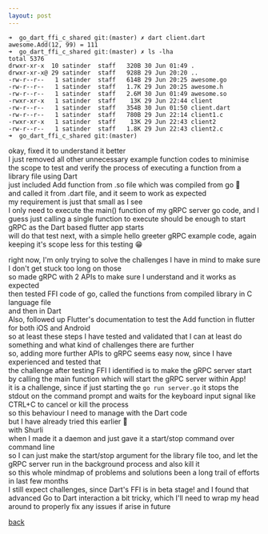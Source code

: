 ```yaml
---
layout: post
---
```


```shell
➜  go_dart_ffi_c_shared git:(master) ✗ dart client.dart
awesome.Add(12, 99) = 111
➜  go_dart_ffi_c_shared git:(master) ✗ ls -lha
total 5376
drwxr-xr-x  10 satinder  staff   320B 30 Jun 01:49 .
drwxr-xr-x@ 29 satinder  staff   928B 29 Jun 20:20 ..
-rw-r--r--   1 satinder  staff   614B 29 Jun 20:25 awesome.go
-rw-r--r--   1 satinder  staff   1.7K 29 Jun 20:25 awesome.h
-rw-r--r--   1 satinder  staff   2.6M 30 Jun 01:49 awesome.so
-rwxr-xr-x   1 satinder  staff    13K 29 Jun 22:44 client
-rw-r--r--   1 satinder  staff   354B 30 Jun 01:50 client.dart
-rw-r--r--   1 satinder  staff   780B 29 Jun 22:14 client1.c
-rwxr-xr-x   1 satinder  staff    13K 29 Jun 22:43 client2
-rw-r--r--   1 satinder  staff   1.8K 29 Jun 22:43 client2.c
➜  go_dart_ffi_c_shared git:(master) 
```
  
okay, fixed it to understand it better  
I just removed all other unnecessary example function codes to minimise the scope to test and verify the process of executing a function from a library file using Dart  
just included Add function from .so file which was compiled from go 🙂   
and called it from .dart file, and it seem to work as expected  
my requirement is just that small as I see  
I only need to execute the main() function of my gRPC server go code, and I guess just calling a single function to execute should be enough to start gRPC as the Dart based flutter app starts  
will do that test next, with a simple hello greeter gRPC example code, again keeping it's scope less for this testing 😁  

right now, I'm only trying to solve the challenges I have in mind to make sure I don't get stuck too long on those  
so made gRPC with 2 APIs to make sure I understand and it works as expected  
then tested FFI code of go, called the functions from compiled library in C language file  
and then in Dart  
Also, followed up Flutter's documentation to test the Add function in flutter for both iOS and Android  
so at least these steps I have tested and validated that I can at least do something and what kind of challenges there are further  
so, adding more further APIs to gRPC seems easy now, since I have experienced and tested that  
the challenge after testing FFI I identified is to make the gRPC server start by calling the main function which will start the gRPC server within App!  
it is a challenge, since if just starting the `go run server.go` it stops the stdout on the command prompt and waits for the keyboard input signal like CTRL+C to cancel or kill the process  
so this behaviour I need to manage with the Dart code  
but I have already tried this earlier 🙂  
with Shurli  
when I made it a daemon and just gave it a start/stop command over command line  
so I can just make the start/stop argument for the library file too, and let the gRPC server run in the background process and also kill it  
so this whole mindmap of problems and solutions been a long trail of efforts in last few months  
I still expect challenges, since Dart's FFI is in beta stage! and I found that advanced Go to Dart interaction a bit tricky, which I'll need to wrap my head around to properly fix any issues if arise in future

[back](./)